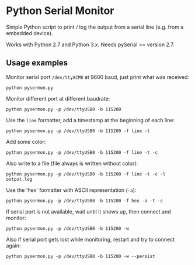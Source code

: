 # Python Serial Monitor

Simple Python script to print / log the output from a serial line (e.g. from a embedded device).

Works with Python 2.7 and Python 3.x. Needs pySerial >= version 2.7.

## Usage examples

Monitor serial port `/dev/ttyACM0` at 9600 baud, just print what was received:

    python pysermon.py

Monitor different port at different baudrate:

    python pysermon.py -p /dev/ttyUSB0 -b 115200

Use the `line` formatter, add a timestamp at the beginning of each line:

    python pysermon.py -p /dev/ttyUSB0 -b 115200 -f line -t

Add some color:

    python pysermon.py -p /dev/ttyUSB0 -b 115200 -f line -t -c

Also write to a file (file always is written without color):

    python pysermon.py -p /dev/ttyUSB0 -b 115200 -f line -t -c -l output.log

Use the 'hex' formatter with ASCII representation (`-a`):

    python pysermon.py -p /dev/ttyUSB0 -b 115200 -f hex -a -t -c

If serial port is not available, wait until it shows up, then connect and monitor:

    python pysermon.py -p /dev/ttyUSB0 -b 115200 -w

Also if serial port gets lost while monitoring, restart and try to connect again:

    python pysermon.py -p /dev/ttyUSB0 -b 115200 -w --persist
